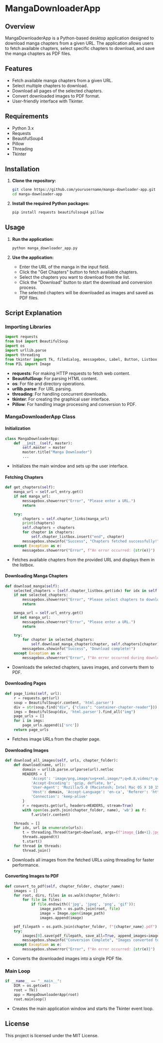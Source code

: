 # MangaDownloaderApp

## Overview

MangaDownloaderApp is a Python-based desktop application designed to download manga chapters from a given URL. The application allows users to fetch available chapters, select specific chapters to download, and save the manga chapters as PDF files.

## Features

- Fetch available manga chapters from a given URL.
- Select multiple chapters to download.
- Download all pages of the selected chapters.
- Convert downloaded images to PDF format.
- User-friendly interface with Tkinter.

## Requirements

- Python 3.x
- Requests
- BeautifulSoup4
- Pillow
- Threading
- Tkinter

## Installation

1. **Clone the repository:**
   ```bash
   git clone https://github.com/yourusername/manga-downloader-app.git
   cd manga-downloader-app
   ```

2. **Install the required Python packages:**
   ```bash
   pip install requests beautifulsoup4 pillow
   ```

## Usage

1. **Run the application:**
   ```bash
   python manga_downloader_app.py
   ```

2. **Use the application:**
   - Enter the URL of the manga in the input field.
   - Click the "Get Chapters" button to fetch available chapters.
   - Select the chapters you want to download from the list.
   - Click the "Download" button to start the download and conversion process.
   - The selected chapters will be downloaded as images and saved as PDF files.

## Script Explanation

### Importing Libraries
```python
import requests
from bs4 import BeautifulSoup
import os
import urllib.parse
import threading
from tkinter import Tk, filedialog, messagebox, Label, Button, Listbox, Scrollbar, Entry
from PIL import Image
```
- **requests**: For making HTTP requests to fetch web content.
- **BeautifulSoup**: For parsing HTML content.
- **os**: For file and directory operations.
- **urllib.parse**: For URL parsing.
- **threading**: For handling concurrent downloads.
- **tkinter**: For creating the graphical user interface.
- **Pillow**: For handling image processing and conversion to PDF.

### MangaDownloaderApp Class
#### Initialization
```python
class MangaDownloaderApp:
    def __init__(self, master):
        self.master = master
        master.title("Manga Downloader")
        ...
```
- Initializes the main window and sets up the user interface.

#### Fetching Chapters
```python
def get_chapters(self):
    manga_url = self.url_entry.get()
    if not manga_url:
        messagebox.showerror("Error", "Please enter a URL.")
        return

    try:
        chapters = self.chapter_links(manga_url)
        print(chapters)
        self.chapters = chapters
        for chapter in chapters:
            self.chapter_listbox.insert("end", chapter)
        messagebox.showinfo("Success", "Chapters fetched successfully!")
    except Exception as e:
        messagebox.showerror("Error", f"An error occurred: {str(e)}")
```
- Fetches available chapters from the provided URL and displays them in the listbox.

#### Downloading Manga Chapters
```python
def download_manga(self):
    selected_chapters = [self.chapter_listbox.get(idx) for idx in self.chapter_listbox.curselection()]
    if not selected_chapters:
        messagebox.showerror("Error", "Please select chapters to download.")
        return

    manga_url = self.url_entry.get()
    if not manga_url:
        messagebox.showerror("Error", "Please enter a URL.")
        return

    try:
        for chapter in selected_chapters:
            self.download_manga_chapter(chapter, self.chapters[chapter])
        messagebox.showinfo("Success", "Download complete!")
    except Exception as e:
        messagebox.showerror("Error", f"An error occurred during download: {str(e)}")
```
- Downloads the selected chapters, saves images, and converts them to PDF.

#### Downloading Pages
```python
def page_links(self, url):
    r = requests.get(url)
    soup = BeautifulSoup(r.content, 'html.parser')
    div = str(soup.find("div", {"class": "container-chapter-reader"}))
    imgs = BeautifulSoup(div, 'html.parser').find_all("img")
    page_urls = []
    for i in imgs:
        page_urls.append(i['src'])
    return page_urls
```
- Fetches image URLs from the chapter page.

#### Downloading Images
```python
def download_all_images(self, urls, chapter_folder):
    def download(name, url):
        domain = urllib.parse.urlparse(url).netloc
        HEADERS = {
            'Accept': 'image/png,image/svg+xml,image/*;q=0.8,video/*;q=0.8,*/*;q=0.5',
            'Accept-Encoding': 'gzip, deflate, br',
            'User-Agent': 'Mozilla/5.0 (Macintosh; Intel Mac OS X 10_15_6) AppleWebKit/605.1.15 (KHTML, like Gecko) Version/13.1.2 Safari/605.1.15',
            'Host': domain, 'Accept-Language': 'en-ca', 'Referer': 'https://manganelo.com/',
            'Connection': 'keep-alive'
        }
        r = requests.get(url, headers=HEADERS, stream=True)
        with open(os.path.join(chapter_folder, name), 'wb') as f:
            f.write(r.content)

    threads = []
    for idx, url in enumerate(urls):
        t = threading.Thread(target=download, args=(f"image_{idx+1}.jpg", url))
        threads.append(t)
        t.start()
    for thread in threads:
        thread.join()
```
- Downloads all images from the fetched URLs using threading for faster performance.

#### Converting Images to PDF
```python
def convert_to_pdf(self, chapter_folder, chapter_name):
    images = []
    for root, dirs, files in os.walk(chapter_folder):
        for file in files:
            if file.endswith(('jpg', 'jpeg', 'png', 'gif')):
                image_path = os.path.join(root, file)
                image = Image.open(image_path)
                images.append(image)

    pdf_filepath = os.path.join(chapter_folder, f"{chapter_name}.pdf")
    try:
        images[0].save(pdf_filepath, save_all=True, append_images=images[1:])
        messagebox.showinfo("Conversion Complete", "Images converted to PDF successfully!")
    except Exception as e:
        messagebox.showerror("Error", f"An error occurred: {str(e)}")
```
- Converts the downloaded images into a single PDF file.

### Main Loop
```python
if __name__ == "__main__":
    DIR = os.getcwd()
    root = Tk()
    app = MangaDownloaderApp(root)
    root.mainloop()
```
- Creates the main application window and starts the Tkinter event loop.

## License

This project is licensed under the MIT License.
